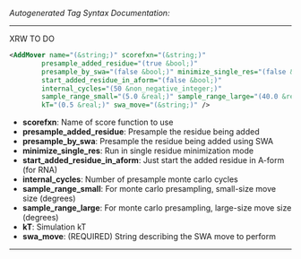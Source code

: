 <!-- THIS IS AN AUTOGENERATED FILE: Don't edit it directly, instead change the schema definition in the code itself. -->

_Autogenerated Tag Syntax Documentation:_

---
XRW TO DO

```xml
<AddMover name="(&string;)" scorefxn="(&string;)"
        presample_added_residue="(true &bool;)"
        presample_by_swa="(false &bool;)" minimize_single_res="(false &bool;)"
        start_added_residue_in_aform="(false &bool;)"
        internal_cycles="(50 &non_negative_integer;)"
        sample_range_small="(5.0 &real;)" sample_range_large="(40.0 &real;)"
        kT="(0.5 &real;)" swa_move="(&string;)" />
```

-   **scorefxn**: Name of score function to use
-   **presample_added_residue**: Presample the residue being added
-   **presample_by_swa**: Presample the residue being added using SWA
-   **minimize_single_res**: Run in single residue minimization mode
-   **start_added_residue_in_aform**: Just start the added residue in A-form (for RNA)
-   **internal_cycles**: Number of presample monte carlo cycles
-   **sample_range_small**: For monte carlo presampling, small-size move size (degrees)
-   **sample_range_large**: For monte carlo presampling, large-size move size (degrees)
-   **kT**: Simulation kT
-   **swa_move**: (REQUIRED) String describing the SWA move to perform

---
